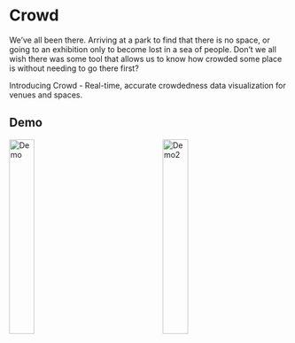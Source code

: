 # Crowd

We’ve all been there. Arriving at a park to find that there is no space, or going to an exhibition only to become lost in a sea of people. Don’t we all wish there was some tool that allows us to know how crowded some place is without needing to go there first?

Introducing Crowd - Real-time, accurate crowdedness data visualization for venues and spaces.

## Demo
<img src="https://github.com/r06921039/Crowd/blob/main/Demo_1.gif" alt="Demo" width="30%" height="30%"/>         <img src="https://github.com/r06921039/Crowd/blob/main/Demo_2.gif" alt="Demo2" width="30%" height="30%"/>

